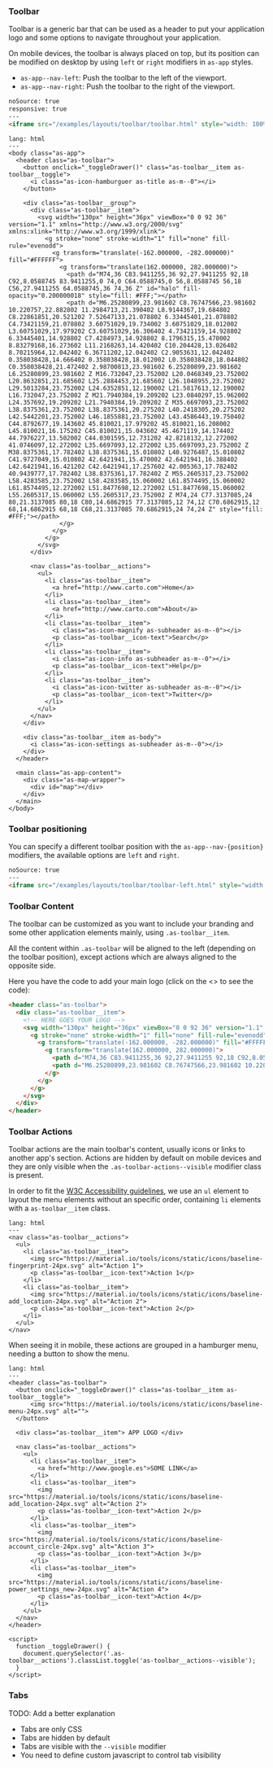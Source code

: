 ### Toolbar

Toolbar is a generic bar that can be used as a header to put your application logo and some options to navigate throughout your application.

On mobile devices, the toolbar is always placed on top, but its position can be modified on desktop by using `left` or `right` modifiers in `as-app` styles.
  - `as-app--nav-left`: Push the toolbar to the left of the viewport.
  - `as-app--nav-right`: Push the toolbar to the right of the viewport.

```html
noSource: true
responsive: true
---
<iframe src="/examples/layouts/toolbar/toolbar.html" style="width: 100%; height: 100%;">
```

```code
lang: html
---
<body class="as-app">
  <header class="as-toolbar">
    <button onclick="_toggleDrawer()" class="as-toolbar__item as-toolbar__toggle">
      <i class="as-icon-hamburguer as-title as-m--0"></i>
    </button>

    <div class="as-toolbar__group">
      <div class="as-toolbar__item">
        <svg width="130px" height="36px" viewBox="0 0 92 36" version="1.1" xmlns="http://www.w3.org/2000/svg" xmlns:xlink="http://www.w3.org/1999/xlink">
          <g stroke="none" stroke-width="1" fill="none" fill-rule="evenodd">
            <g transform="translate(-162.000000, -282.000000)" fill="#FFFFFF">
              <g transform="translate(162.000000, 282.000000)">
                <path d="M74,36 C83.9411255,36 92,27.9411255 92,18 C92,8.0588745 83.9411255,0 74,0 C64.0588745,0 56,8.0588745 56,18 C56,27.9411255 64.0588745,36 74,36 Z" id="halo" fill-opacity="0.200000018" style="fill: #FFF;"></path>
                <path d="M6.25280899,23.981602 C8.76747566,23.981602 10.220757,22.882802 11.2984713,21.390402 L8.9144367,19.684802 C8.22861851,20.521202 7.52647133,21.078802 6.33445401,21.078802 C4.73421159,21.078802 3.60751029,19.734002 3.60751029,18.012002 L3.60751029,17.979202 C3.60751029,16.306402 4.73421159,14.928802 6.33445401,14.928802 C7.4284973,14.928802 8.1796315,15.470002 8.83279168,16.273602 L11.2168263,14.420402 C10.204428,13.026402 8.70215964,12.042402 6.36711202,12.042402 C2.9053631,12.042402 0.358038428,14.666402 0.358038428,18.012002 L0.358038428,18.044802 C0.358038428,21.472402 2.98700813,23.981602 6.25280899,23.981602 L6.25280899,23.981602 Z M16.732047,23.752002 L20.0468349,23.752002 L20.8632851,21.685602 L25.2884453,21.685602 L26.1048955,23.752002 L29.5013284,23.752002 L24.6352851,12.190002 L21.5817613,12.190002 L16.732047,23.752002 Z M21.7940384,19.209202 L23.0840297,15.962002 L24.357692,19.209202 L21.7940384,19.209202 Z M35.6697093,23.752002 L38.8375361,23.752002 L38.8375361,20.275202 L40.2418305,20.275202 L42.5442201,23.752002 L46.1855881,23.752002 L43.4586443,19.750402 C44.8792677,19.143602 45.810021,17.979202 45.810021,16.208002 L45.810021,16.175202 C45.810021,15.043602 45.4671119,14.174402 44.7976227,13.502002 C44.0301595,12.731202 42.8218132,12.272002 41.0746097,12.272002 L35.6697093,12.272002 L35.6697093,23.752002 Z M38.8375361,17.782402 L38.8375361,15.010802 L40.9276487,15.010802 C41.9727049,15.010802 42.6421941,15.470002 42.6421941,16.388402 L42.6421941,16.421202 C42.6421941,17.257602 42.005363,17.782402 40.9439777,17.782402 L38.8375361,17.782402 Z M55.2605317,23.752002 L58.4283585,23.752002 L58.4283585,15.060002 L61.8574495,15.060002 L61.8574495,12.272002 L51.8477698,12.272002 L51.8477698,15.060002 L55.2605317,15.060002 L55.2605317,23.752002 Z M74,24 C77.3137085,24 80,21.3137085 80,18 C80,14.6862915 77.3137085,12 74,12 C70.6862915,12 68,14.6862915 68,18 C68,21.3137085 70.6862915,24 74,24 Z" style="fill: #FFF;"></path>
              </g>
            </g>
          </g>
        </svg>
      </div>

      <nav class="as-toolbar__actions">
        <ul>
          <li class="as-toolbar__item">
            <a href="http://www.carto.com">Home</a>
          </li>
          <li class="as-toolbar__item">
            <a href="http://www.carto.com">About</a>
          </li>
          <li class="as-toolbar__item">
            <i class="as-icon-magnify as-subheader as-m--0"></i>
            <p class="as-toolbar__icon-text">Search</p>
          </li>
          <li class="as-toolbar__item">
            <i class="as-icon-info as-subheader as-m--0"></i>
            <p class="as-toolbar__icon-text">Help</p>
          </li>
          <li class="as-toolbar__item">
            <i class="as-icon-twitter as-subheader as-m--0"></i>
            <p class="as-toolbar__icon-text">Twitter</p>
          </li>
        </ul>
      </nav>
    </div>

    <div class="as-toolbar__item as-body">
      <i class="as-icon-settings as-subheader as-m--0"></i>
    </div>
  </header>

  <main class="as-app-content">
    <div class="as-map-wrapper">
      <div id="map"></div>
    </div>
  </main>
</body>
```

### Toolbar positioning

You can specify a different toolbar position with the `as-app--nav-{position}` modifiers, the available options are `left` and `right`.

```html
noSource: true
---
<iframe src="/examples/layouts/toolbar/toolbar-left.html" style="width: 100%; height: 500px;">
```

### Toolbar Content

The toolbar can be customized as you want to include your branding and some other application elements mainly, using `.as-toolbar__item`.

All the content within `.as-toolbar` will be aligned to the left (depending on the toolbar position), except actions which are always aligned to the opposite side.

Here you have the code to add your main logo (click on the <> to see the code):

```html
<header class="as-toolbar">
  <div class="as-toolbar__item">
    <!-- HERE GOES YOUR LOGO -->
    <svg width="130px" height="36px" viewBox="0 0 92 36" version="1.1" xmlns="http://www.w3.org/2000/svg" xmlns:xlink="http://www.w3.org/1999/xlink">
      <g stroke="none" stroke-width="1" fill="none" fill-rule="evenodd">
        <g transform="translate(-162.000000, -282.000000)" fill="#FFFFFF">
          <g transform="translate(162.000000, 282.000000)">
            <path d="M74,36 C83.9411255,36 92,27.9411255 92,18 C92,8.0588745 83.9411255,0 74,0 C64.0588745,0 56,8.0588745 56,18 C56,27.9411255 64.0588745,36 74,36 Z" id="halo" fill-opacity="0.200000018" style="fill: #FFF;"></path>
            <path d="M6.25280899,23.981602 C8.76747566,23.981602 10.220757,22.882802 11.2984713,21.390402 L8.9144367,19.684802 C8.22861851,20.521202 7.52647133,21.078802 6.33445401,21.078802 C4.73421159,21.078802 3.60751029,19.734002 3.60751029,18.012002 L3.60751029,17.979202 C3.60751029,16.306402 4.73421159,14.928802 6.33445401,14.928802 C7.4284973,14.928802 8.1796315,15.470002 8.83279168,16.273602 L11.2168263,14.420402 C10.204428,13.026402 8.70215964,12.042402 6.36711202,12.042402 C2.9053631,12.042402 0.358038428,14.666402 0.358038428,18.012002 L0.358038428,18.044802 C0.358038428,21.472402 2.98700813,23.981602 6.25280899,23.981602 L6.25280899,23.981602 Z M16.732047,23.752002 L20.0468349,23.752002 L20.8632851,21.685602 L25.2884453,21.685602 L26.1048955,23.752002 L29.5013284,23.752002 L24.6352851,12.190002 L21.5817613,12.190002 L16.732047,23.752002 Z M21.7940384,19.209202 L23.0840297,15.962002 L24.357692,19.209202 L21.7940384,19.209202 Z M35.6697093,23.752002 L38.8375361,23.752002 L38.8375361,20.275202 L40.2418305,20.275202 L42.5442201,23.752002 L46.1855881,23.752002 L43.4586443,19.750402 C44.8792677,19.143602 45.810021,17.979202 45.810021,16.208002 L45.810021,16.175202 C45.810021,15.043602 45.4671119,14.174402 44.7976227,13.502002 C44.0301595,12.731202 42.8218132,12.272002 41.0746097,12.272002 L35.6697093,12.272002 L35.6697093,23.752002 Z M38.8375361,17.782402 L38.8375361,15.010802 L40.9276487,15.010802 C41.9727049,15.010802 42.6421941,15.470002 42.6421941,16.388402 L42.6421941,16.421202 C42.6421941,17.257602 42.005363,17.782402 40.9439777,17.782402 L38.8375361,17.782402 Z M55.2605317,23.752002 L58.4283585,23.752002 L58.4283585,15.060002 L61.8574495,15.060002 L61.8574495,12.272002 L51.8477698,12.272002 L51.8477698,15.060002 L55.2605317,15.060002 L55.2605317,23.752002 Z M74,24 C77.3137085,24 80,21.3137085 80,18 C80,14.6862915 77.3137085,12 74,12 C70.6862915,12 68,14.6862915 68,18 C68,21.3137085 70.6862915,24 74,24 Z" style="fill: #FFF;"></path>
          </g>
        </g>
      </g>
    </svg>
  </div>
</header>
```

### Toolbar Actions

Toolbar actions are the main toolbar's content, usually icons or links to another app's section. Actions are hidden by default on mobile devices and they are only visible when the `.as-toolbar-actions--visible` modifier class is present.

In order to fit the [W3C Accessibility guidelines](https://www.w3.org/WAI/tutorials/menus/), we use an `ul` element to layout the menu elements without an specific order, containing `li` elements with a `as-toolbar__item` class.

```code
lang: html
---
<nav class="as-toolbar__actions">
  <ul>
    <li class="as-toolbar__item">
      <img src="https://material.io/tools/icons/static/icons/baseline-fingerprint-24px.svg" alt="Action 1">
      <p class="as-toolbar__icon-text">Action 1</p>
    </li>
    <li class="as-toolbar__item">
      <img src="https://material.io/tools/icons/static/icons/baseline-add_location-24px.svg" alt="Action 2">
      <p class="as-toolbar__icon-text">Action 2</p>
    </li>
  </ul>
</nav>
```

When seeing it in mobile, these actions are grouped in a hamburger menu, needing a button to show the menu.

```code
lang: html
---
<header class="as-toolbar">
  <button onclick="_toggleDrawer()" class="as-toolbar__item as-toolbar__toggle">
      <img src="https://material.io/tools/icons/static/icons/baseline-menu-24px.svg" alt="">
  </button>

  <div class="as-toolbar__item"> APP LOGO </div>

  <nav class="as-toolbar__actions">
    <ul>
      <li class="as-toolbar__item">
        <a href="http://www.google.es">SOME LINK</a>
      </li>
      <li class="as-toolbar__item">
        <img src="https://material.io/tools/icons/static/icons/baseline-add_location-24px.svg" alt="Action 2">
        <p class="as-toolbar__icon-text">Action 2</p>
      </li>
      <li class="as-toolbar__item">
        <img src="https://material.io/tools/icons/static/icons/baseline-account_circle-24px.svg" alt="Action 3">
        <p class="as-toolbar__icon-text">Action 3</p>
      </li>
      <li class="as-toolbar__item">
        <img src="https://material.io/tools/icons/static/icons/baseline-power_settings_new-24px.svg" alt="Action 4">
        <p class="as-toolbar__icon-text">Action 4</p>
      </li>
    </ul>
  </nav>
</header>

<script>
  function _toggleDrawer() {
    document.querySelector('.as-toolbar__actions').classList.toggle('as-toolbar__actions--visible');
  }
</script>
```

### Tabs
TODO: Add a better explanation

- Tabs are only CSS
- Tabs are hidden by default
- Tabs are visible with the `--visible` modifier
- You need to define custom javascript to control tab visibility
